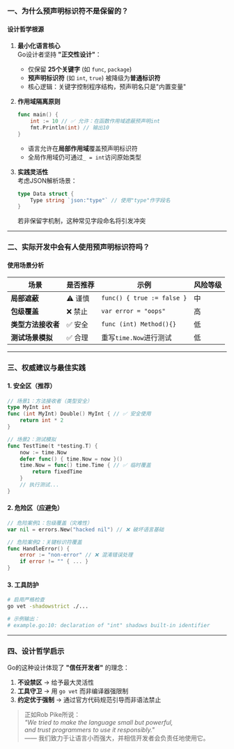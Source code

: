 ### 一、为什么预声明标识符不是保留的？
#### 设计哲学根源
1. **最小化语言核心**  
   Go设计者坚持 **"正交性设计"**：  
   - 仅保留 **25个关键字** (如 `func`, `package`)  
   - **预声明标识符** (如 `int`, `true`) 被降级为**普通标识符**  
   - 核心逻辑：关键字控制程序结构，预声明名只是"内置变量"

2. **作用域隔离原则**  
   ```go
   func main() {
       int := 10 // ✅ 允许：在函数作用域遮蔽预声明int
       fmt.Println(int) // 输出10
   }
   ```
   - 语言允许在**局部作用域**覆盖预声明标识符
   - 全局作用域仍可通过`_ = int`访问原始类型

3. **实践灵活性**  
   考虑JSON解析场景：
   ```go
   type Data struct {
       Type string `json:"type"` // 使用"type"作字段名
   }
   ```
   若非保留字机制，这种常见字段命名将引发冲突

---

### 二、实际开发中会有人使用预声明标识符吗？
#### 使用场景分析
| 场景                | 是否推荐 | 示例                      | 风险等级 |
|---------------------|----------|--------------------------|----------|
| **局部遮蔽**        | ⚠️ 谨慎  | `func() { true := false }` | 中       |
| **包级覆盖**        | ❌ 禁止  | `var error = "oops"`     | 高       |
| **类型方法接收者**  | ✅ 安全  | `func (int) Method(){}`  | 低       |
| **测试场景模拟**    | ✅ 合理  | 重写`time.Now`进行测试   | 低       |

---

### 三、权威建议与最佳实践
#### 1. 安全区（推荐）
```go
// 场景1：方法接收者（类型安全）
type MyInt int
func (int MyInt) Double() MyInt { // ✅ 安全使用
    return int * 2 
}

// 场景2：测试模拟
func TestTime(t *testing.T) {
    now := time.Now
    defer func() { time.Now = now }()
    time.Now = func() time.Time { // ✅ 临时覆盖
        return fixedTime 
    }
    // 执行测试...
}
```

#### 2. 危险区（应避免）
```go
// 危险案例1：包级覆盖（灾难性）
var nil = errors.New("hacked nil") // ❌ 破坏语言基础

// 危险案例2：关键标识符覆盖
func HandleError() {
    error := "non-error" // ❌ 混淆错误处理
    if error != "" { ... }
}
```

#### 3. 工具防护
```bash
# 启用严格检查
go vet -shadowstrict ./... 

# 示例输出：
# example.go:10: declaration of "int" shadows built-in identifier
```

---

### 四、设计哲学启示
Go的这种设计体现了 **"信任开发者"** 的理念：
1. **不设禁区** → 给予最大灵活性
2. **工具守卫** → 用 `go vet` 而非编译器强限制
3. **约定优于强制** → 通过官方代码规范引导而非语法禁止

> 正如Rob Pike所说：  
> *"We tried to make the language small but powerful,  
> and trust programmers to use it responsibly."*  
> —— 我们致力于让语言小而强大，并相信开发者会负责任地使用它。
